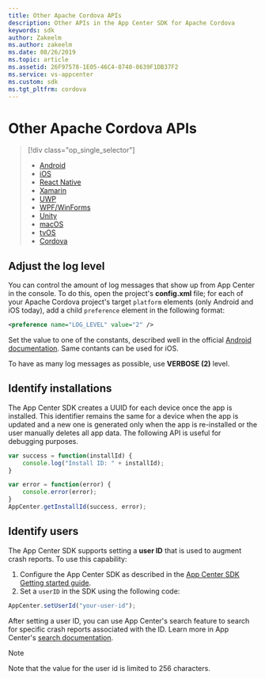 ```yaml
---
title: Other Apache Cordova APIs
description: Other APIs in the App Center SDK for Apache Cordova
keywords: sdk
author: Zakeelm 
ms.author: zakeelm
ms.date: 08/26/2019
ms.topic: article
ms.assetid: 26F97578-1E05-46C4-8740-8639F1DB37F2
ms.service: vs-appcenter
ms.custom: sdk
ms.tgt_pltfrm: cordova
---
```


# Other Apache Cordova APIs

> [!div  class="op_single_selector"]
> * [Android](android.md)
> * [iOS](ios.md)
> * [React Native](react-native.md)
> * [Xamarin](xamarin.md)
> * [UWP](uwp.md)
> * [WPF/WinForms](wpf-winforms.md)
> * [Unity](unity.md)
> * [macOS](macos.md)
> * [tvOS](tvos.md)
> * [Cordova](cordova.md)

## Adjust the log level

You can control the amount of log messages that show up from App Center in the console. To do this, open the project's **config.xml** file; for each of your Apache Cordova project's target `platform` elements (only Android and iOS today), add a child `preference` element in the following format:

```xml
<preference name="LOG_LEVEL" value="2" />
```

Set the value to one of the constants, described well in the official [Android documentation](https://developer.android.com/reference/kotlin/android/util/Log#constants_2). Same contants can be used for iOS.

To have as many log messages as possible, use **VERBOSE (2)** level.

## Identify installations

The App Center SDK creates a UUID for each device once the app is installed. This identifier remains the same for a device when the app is updated and a new one is generated only when the app is re-installed or the user manually deletes all app data. The following API is useful for debugging purposes.

```javascript
var success = function(installId) {
    console.log("Install ID: " + installId);
}

var error = function(error) {
    console.error(error);
}
AppCenter.getInstallId(success, error);
```

## Identify users

The App Center SDK supports setting a **user ID** that is used to augment crash reports. To use this capability:

1. Configure the App Center SDK as described in the [App Center SDK Getting started guide](~/sdk/getting-started/cordova.md).
2. Set a `userID` in the SDK using the following code:

```javascript
AppCenter.setUserId("your-user-id");
```
After setting a user ID, you can use App Center's search feature to search for specific crash reports associated with the ID. Learn more in App Center's [search documentation](~/diagnostics/search.md). 

> [!NOTE]
> Note that the value for the user id is limited to 256 characters.
